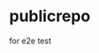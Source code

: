 # publicrepo
for e2e test














































































































































































































































































































































































































































































































































































































































































































































































































